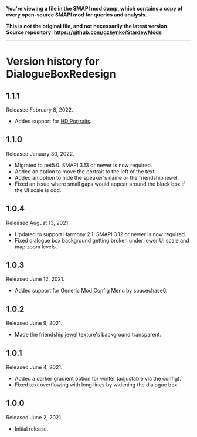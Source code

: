 **You're viewing a file in the SMAPI mod dump, which contains a copy of every open-source SMAPI mod
for queries and analysis.**

**This is _not_ the original file, and not necessarily the latest version.**  
**Source repository: https://github.com/gzhynko/StardewMods**

----

# Version history for DialogueBoxRedesign

## 1.1.1
Released February 8, 2022.
- Added support for [HD Portraits](https://www.nexusmods.com/stardewvalley/mods/10971).

## 1.1.0
Released January 30, 2022.
- Migrated to net5.0. SMAPI 3.13 or newer is now required.
- Added an option to move the portrait to the left of the text.
- Added an option to hide the speaker's name or the friendship jewel.
- Fixed an issue where small gaps would appear around the black box if the UI scale is odd.

## 1.0.4
Released August 13, 2021.
- Updated to support Harmony 2.1. SMAPI 3.12 or newer is now required.
- Fixed dialogue box background getting broken under lower UI scale and map zoom levels.

## 1.0.3
Released June 12, 2021.
- Added support for Generic Mod Config Menu by spacechase0.

## 1.0.2
Released June 9, 2021.
- Made the friendship jewel texture's background transparent.

## 1.0.1
Released June 4, 2021.
- Added a darker gradient option for winter (adjustable via the config).
- Fixed text overflowing with long lines by widening the dialogue box.

## 1.0.0
Released June 2, 2021.
- Initial release.
